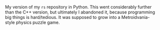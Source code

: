 My version of my `rs` repository in Python. This went considerably
further than the C++ version, but ultimately I abandoned it, because
programming big things is hard/tedious. It was supposed to grow into a
Metroidvania-style physics puzzle game.
